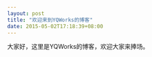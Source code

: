 ```yaml
---
layout: post
title: "欢迎来到YQWorks的博客"
date: 2015-05-02T17:18:39+08:00
---
```

大家好，这里是YQWorks的博客，欢迎大家来捧场。
